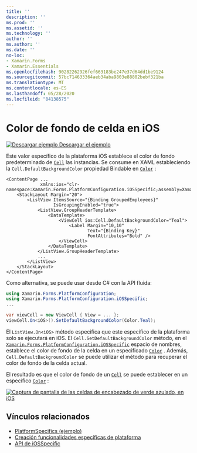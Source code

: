 ```yaml
---
title: ''
description: ''
ms.prod: ''
ms.assetid: ''
ms.technology: ''
author: ''
ms.author: ''
ms.date: ''
no-loc:
- Xamarin.Forms
- Xamarin.Essentials
ms.openlocfilehash: 90282262926fef663183be247e37d64dd1be9124
ms.sourcegitcommit: 57bc714633364aeb34aba9803e88802bebf321ba
ms.translationtype: MT
ms.contentlocale: es-ES
ms.lasthandoff: 05/28/2020
ms.locfileid: "84138575"
---
```

# <a name="cell-background-color-on-ios"></a>Color de fondo de celda en iOS

[![Descargar ejemplo](~/media/shared/download.png) Descargar el ejemplo](https://docs.microsoft.com/samples/xamarin/xamarin-forms-samples/userinterface-platformspecifics)

Este valor específico de la plataforma iOS establece el color de fondo predeterminado de [`Cell`](xref:Xamarin.Forms.Cell) las instancias. Se consume en XAML estableciendo la `Cell.DefaultBackgroundColor` propiedad Bindable en [`Color`](xref:Xamarin.Forms.Color) :

```xaml
<ContentPage ...
             xmlns:ios="clr-namespace:Xamarin.Forms.PlatformConfiguration.iOSSpecific;assembly=Xamarin.Forms.Core">
    <StackLayout Margin="20">
        <ListView ItemsSource="{Binding GroupedEmployees}"
                  IsGroupingEnabled="true">
            <ListView.GroupHeaderTemplate>
                <DataTemplate>
                    <ViewCell ios:Cell.DefaultBackgroundColor="Teal">
                        <Label Margin="10,10"
                               Text="{Binding Key}"
                               FontAttributes="Bold" />
                    </ViewCell>
                </DataTemplate>
            </ListView.GroupHeaderTemplate>
            ...
        </ListView>
    </StackLayout>
</ContentPage>
```

Como alternativa, se puede usar desde C# con la API fluida:

```csharp
using Xamarin.Forms.PlatformConfiguration;
using Xamarin.Forms.PlatformConfiguration.iOSSpecific;
...

var viewCell = new ViewCell { View = ... };
viewCell.On<iOS>().SetDefaultBackgroundColor(Color.Teal);
```

El `ListView.On<iOS>` método especifica que este específico de la plataforma solo se ejecutará en iOS. El `Cell.SetDefaultBackgroundColor` método, en el [`Xamarin.Forms.PlatformConfiguration.iOSSpecific`](xref:Xamarin.Forms.PlatformConfiguration.iOSSpecific) espacio de nombres, establece el color de fondo de la celda en un especificado [`Color`](xref:Xamarin.Forms.Color) . Además, `Cell.DefaultBackgroundColor` se puede utilizar el método para recuperar el color de fondo de la celda actual.

El resultado es que el color de fondo de un [`Cell`](xref:Xamarin.Forms.Cell) se puede establecer en un específico [`Color`](xref:Xamarin.Forms.Color) :

[![Captura de pantalla de las celdas de encabezado de verde azulado, en iOS](cell-background-color-images/group-header-cell-color.png "ListView con celdas de encabezado de verde azulado")](cell-background-color-images/group-header-cell-color-large.png#lightbox "ListView con celdas de encabezado de verde azulado")

## <a name="related-links"></a>Vínculos relacionados

- [PlatformSpecifics (ejemplo)](https://docs.microsoft.com/samples/xamarin/xamarin-forms-samples/userinterface-platformspecifics)
- [Creación funcionalidades específicas de plataforma](~/xamarin-forms/platform/platform-specifics/index.md#creating-platform-specifics)
- [API de iOSSpecific](xref:Xamarin.Forms.PlatformConfiguration.iOSSpecific)
